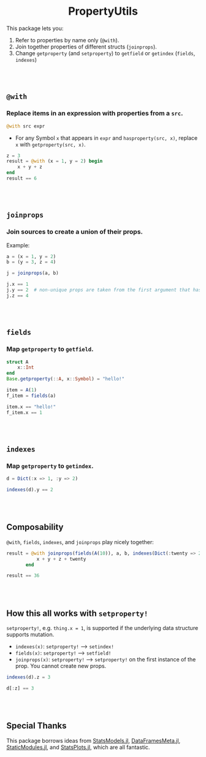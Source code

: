 <h1 align="center">PropertyUtils</h1>

This package lets you:

1. Refer to properties by name only (`@with`).
2. Join together properties of different structs (`joinprops`).
3. Change `getproperty` (and `setproperty`) to `getfield` or `getindex` (`fields`, `indexes`)


<br><br>

## `@with`

### Replace items in an expression with properties from a `src`.

```julia
@with src expr
```

- For any Symbol `x` that appears in `expr` and `hasproperty(src, x)`, replace `x` with `getproperty(src, x)`.

```julia
z = 3
result = @with (x = 1, y = 2) begin
    x + y + z
end
result == 6
```

<br><br>

## `joinprops`

### Join sources to create a union of their props.

Example:

```julia
a = (x = 1, y = 2)
b = (y = 3, z = 4)

j = joinprops(a, b)

j.x == 1
j.y == 2  # non-unique props are taken from the first argument that has it
j.z == 4
```

<br><br>

## `fields`

### Map `getproperty` to `getfield`.


```julia
struct A
    x::Int
end
Base.getproperty(::A, x::Symbol) = "hello!"

item = A(1)
f_item = fields(a)

item.x == "hello!"
f_item.x == 1
```

<br><br>

## `indexes`

### Map `getproperty` to `getindex`.

```julia
d = Dict(:x => 1, :y => 2)

indexes(d).y == 2
```

<br><br>

## Composability

`@with`, `fields`, `indexes`, and `joinprops` play nicely together:

```julia
result = @with joinprops(fields(A(10)), a, b, indexes(Dict(:twenty => 20))) begin
           x + y + z + twenty
       end

result == 36
```

<br><br>

## How this all works with `setproperty!`

`setproperty!`, e.g. `thing.x = 1`, is supported if the underlying data structure supports mutation.

- `indexes(x)`: `setproperty!` --> `setindex!`
- `fields(x)`: `setproperty!` --> `setfield!`
- `joinprops(x)`: `setproperty!` --> `setproperty!` on the first instance of the prop.  You cannot
    create new props.

```julia
indexes(d).z = 3

d[:z] == 3
```

<br><br>

## Special Thanks

This package borrows ideas from [StatsModels.jl](https://github.com/JuliaStats/StatsModels.jl), [DataFramesMeta.jl](https://github.com/JuliaData/DataFramesMeta.jl), [StaticModules.jl](https://github.com/MasonProtter/StaticModules.jl), and [StatsPlots.jl](https://github.com/JuliaPlots/StatsPlots.jl), which are all fantastic.

